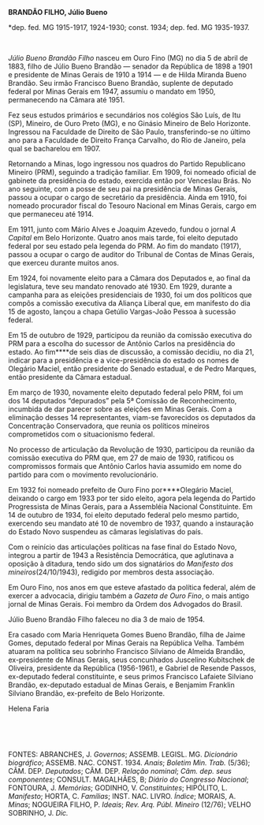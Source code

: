 **BRANDÃO FILHO, Júlio Bueno**

\*dep. fed. MG 1915-1917, 1924-1930; const. 1934; dep. fed. MG
1935-1937.

 

*Júlio Bueno Brandão Filho* nasceu em Ouro Fino (MG) no dia 5 de abril
de 1883, filho de Júlio Bueno Brandão — senador da República de 1898 a
1901 e presidente de Minas Gerais de 1910 a 1914 — e de Hilda Miranda
Bueno Brandão. Seu irmão Francisco Bueno Brandão, suplente de deputado
federal por Minas Gerais em 1947, assumiu o mandato em 1950,
permanecendo na Câmara até 1951.

Fez seus estudos primários e secundários nos colégios São Luís, de Itu
(SP), Mineiro, de Ouro Preto (MG), e no Ginásio Mineiro de Belo
Horizonte. Ingressou na Faculdade de Direito de São Paulo,
transferindo-se no último ano para a Faculdade de Direito França
Carvalho, do Rio de Janeiro, pela qual se bacharelou em 1907.

Retornando a Minas, logo ingressou nos quadros do Partido Republicano
Mineiro (PRM), seguindo a tradição familiar. Em 1909, foi nomeado
oficial de gabinete da presidência do estado, exercida então por
Venceslau Brás. No ano seguinte, com a posse de seu pai na presidência
de Minas Gerais, passou a ocupar o cargo de secretário da presidência.
Ainda em 1910, foi nomeado procurador fiscal do Tesouro Nacional em
Minas Gerais, cargo em que permaneceu até 1914.

Em 1911, junto com Mário Alves e Joaquim Azevedo, fundou o jornal *A
Capital* em Belo Horizonte. Quatro anos mais tarde, foi eleito deputado
federal por seu estado pela legenda do PRM. Ao fim do mandato (1917),
passou a ocupar o cargo de auditor do Tribunal de Contas de Minas
Gerais, que exerceu durante muitos anos.

Em 1924, foi novamente eleito para a Câmara dos Deputados e, ao final da
legislatura, teve seu mandato renovado até 1930. Em 1929, durante a
campanha para as eleições presidenciais de 1930, foi um dos políticos
que compôs a comissão executiva da Aliança Liberal que, em manifesto do
dia 15 de agosto, lançou a chapa Getúlio Vargas-João Pessoa à sucessão
federal.

Em 15 de outubro de 1929, participou da reunião da comissão executiva do
PRM para a escolha do sucessor de Antônio Carlos na presidência do
estado. Ao fim****de seis dias de discussão, a comissão decidiu, no dia
21, indicar para a presidência e a vice-presidência do estado os nomes
de Olegário Maciel, então presidente do Senado estadual, e de Pedro
Marques, então presidente da Câmara estadual.

Em março de 1930, novamente eleito deputado federal pelo PRM, foi um dos
14 deputados “depurados” pela 5ª Comissão de Reconhecimento, incumbida
de dar parecer sobre as eleições em Minas Gerais. Com a eliminação
desses 14 representantes, viam-se favorecidos os deputados da
Concentração Conservadora, que reunia os políticos mineiros
comprometidos com o situacionismo federal.

No processo de articulação da Revolução de 1930, participou da reunião
da comissão executiva do PRM que, em 27 de maio de 1930, ratificou os
compromissos formais que Antônio Carlos havia assumido em nome do
partido para com o movimento revolucionário.

Em 1932 foi nomeado prefeito de Ouro Fino por****Olegário Maciel,
deixando o cargo em 1933 por ter sido eleito, agora pela legenda do
Partido Progressista de Minas Gerais, para a Assembléia Nacional
Constituinte. Em 14 de outubro de 1934, foi eleito deputado federal pelo
mesmo partido, exercendo seu mandato até 10 de novembro de 1937, quando
a instauração do Estado Novo suspendeu as câmaras legislativas do país.

Com o reinício das articulações políticas na fase final do Estado Novo,
integrou a partir de 1943 a Resistência Democrática, que aglutinava a
oposição à ditadura, tendo sido um dos signatários do *Manifesto dos
mineiros*(24/10/1943), redigido por membros desta associação.

Em Ouro Fino, nos anos em que esteve afastado da política federal, além
de exercer a advocacia, dirigiu também a *Gazeta de Ouro* *Fino*, o mais
antigo jornal de Minas Gerais. Foi membro da Ordem dos Advogados do
Brasil.

Júlio Bueno Brandão Filho faleceu no dia 3 de maio de 1954.

Era casado com Maria Henriqueta Gomes Bueno Brandão, filha de Jaime
Gomes, deputado federal por Minas Gerais na República Velha. Também
atuaram na política seu sobrinho Francisco Silviano de Almeida Brandão,
ex-presidente de Minas Gerais, seus concunhados Juscelino Kubitschek de
Oliveira, presidente da República (1956-1961), e Gabriel de Resende
Passos, ex-deputado federal constituinte, e seus primos Francisco
Lafaiete Silviano Brandão, ex-deputado estadual de Minas Gerais, e
Benjamim Franklin Silviano Brandão, ex-prefeito de Belo Horizonte.

Helena Faria

 

 

FONTES: ABRANCHES, J. *Governos*; ASSEMB. LEGISL. MG. *Dicionário
biográfico*; ASSEMB. NAC. CONST. 1934. *Anais*; *Boletim Min. Trab.*
(5/36); CÂM. DEP. *Deputados*; CÂM. DEP. *Relação nominal*; *Câm. dep.
seus componentes*; CONSULT. MAGALHÃES, B; *Diário do Congresso
Nacional*; FONTOURA, J. *Memórias*; GODINHO, V. *Constituintes*;
HIPÓLITO, L. *Manifesto*; HORTA, C. *Famílias*; INST. NAC. LIVRO.
*Índice*; MORAIS, A. *Minas*; NOGUEIRA FILHO, P. *Ideais*; *Rev. Arq.
Públ. Mineiro* (12/76); VELHO SOBRINHO, J. *Dic.*

 
